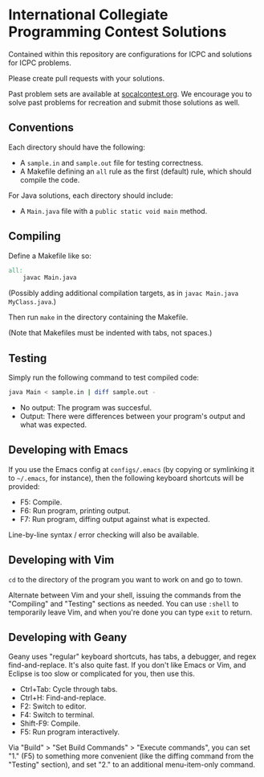 # International Collegiate Programming Contest Solutions

Contained within this repository are configurations for ICPC and solutions for ICPC problems.

Please create pull requests with your solutions.

Past problem sets are available at
[socalcontest.org](http://socalcontest.org/). We encourage you to solve past
problems for recreation and submit those solutions as well.


## Conventions

Each directory should have the following:

- A `sample.in` and `sample.out` file for testing correctness.
- A Makefile defining an `all` rule as the first (default) rule, which should
  compile the code.

For Java solutions, each directory should include:

- A `Main.java` file with a `public static void main` method.


## Compiling

Define a Makefile like so:

```makefile
all:
	javac Main.java
```

(Possibly adding additional compilation targets, as in `javac Main.java MyClass.java`.)

Then run `make` in the directory containing the Makefile.

(Note that Makefiles must be indented with tabs, not spaces.)


## Testing

Simply run the following command to test compiled code:

```bash
java Main < sample.in | diff sample.out -
```

- No output: The program was succesful.
- Output: There were differences between your program's output and what was expected.


## Developing with Emacs

If you use the Emacs config at `configs/.emacs` (by copying or symlinking it to
`~/.emacs`, for instance), then the following keyboard shortcuts will be provided:

- F5: Compile.
- F6: Run program, printing output.
- F7: Run program, diffing output against what is expected.

Line-by-line syntax / error checking will also be available.


## Developing with Vim

`cd` to the directory of the program you want to work on and go to town.

Alternate between Vim and your shell, issuing the commands from the "Compiling"
and "Testing" sections as needed. You can use `:shell` to temporarily leave Vim,
and when you're done you can type `exit` to return.


## Developing with Geany

Geany uses "regular" keyboard shortcuts, has tabs, a debugger, and regex
find-and-replace. It's also quite fast. If you don't like Emacs or Vim, and
Eclipse is too slow or complicated for you, then use this.

- Ctrl+Tab: Cycle through tabs.
- Ctrl+H: Find-and-replace.
- F2: Switch to editor.
- F4: Switch to terminal.
- Shift-F9: Compile.
- F5: Run program interactively.

Via "Build" > "Set Build Commands" > "Execute commands", you can set "1." (F5)
to something more convenient (like the diffing command from the "Testing"
section), and set "2." to an additional menu-item-only command.